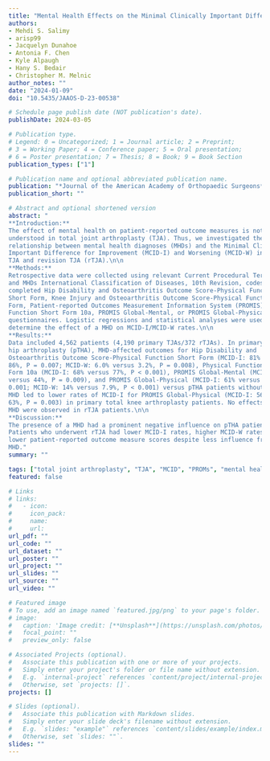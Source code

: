 ```yaml
---
title: "Mental Health Effects on the Minimal Clinically Important Difference in Total Joint Arthroplasty"
authors: 
- Mehdi S. Salimy
- arisp99
- Jacquelyn Dunahoe
- Antonia F. Chen
- Kyle Alpaugh
- Hany S. Bedair
- Christopher M. Melnic
author_notes: ""
date: "2024-01-09"
doi: "10.5435/JAAOS-D-23-00538"

# Schedule page publish date (NOT publication's date).
publishDate: 2024-03-05

# Publication type.
# Legend: 0 = Uncategorized; 1 = Journal article; 2 = Preprint;
# 3 = Working Paper; 4 = Conference paper; 5 = Oral presentation; 
# 6 = Poster presentation; 7 = Thesis; 8 = Book; 9 = Book Section
publication_types: ["1"]

# Publication name and optional abbreviated publication name.
publication: "*Journal of the American Academy of Orthopaedic Surgeons*"
publication_short: ""

# Abstract and optional shortened version
abstract: "
**Introduction:**
The effect of mental health on patient-reported outcome measures is not fully
understood in total joint arthroplasty (TJA). Thus, we investigated the
relationship between mental health diagnoses (MHDs) and the Minimal Clinically
Important Difference for Improvement (MCID-I) and Worsening (MCID-W) in primary
TJA and revision TJA (rTJA).\n\n
**Methods:**
Retrospective data were collected using relevant Current Procedural Terminology
and MHDs International Classification of Diseases, 10th Revision, codes with
completed Hip Disability and Osteoarthritis Outcome Score-Physical Function
Short Form, Knee Injury and Osteoarthritis Outcome Score-Physical Function Short
Form, Patient-reported Outcomes Measurement Information System (PROMIS)-Physical
Function Short Form 10a, PROMIS Global-Mental, or PROMIS Global-Physical
questionnaires. Logistic regressions and statistical analyses were used to
determine the effect of a MHD on MCID-I/MCID-W rates.\n\n
**Results:**
Data included 4,562 patients (4,190 primary TJAs/372 rTJAs). In primary total
hip arthroplasty (pTHA), MHD-affected outcomes for Hip Disability and
Osteoarthritis Outcome Score-Physical Function Short Form (MCID-I: 81% versus
86%, P = 0.007; MCID-W: 6.0% versus 3.2%, P = 0.008), Physical Function Short
Form 10a (MCID-I: 68% versus 77%, P < 0.001), PROMIS Global-Mental (MCID-I: 38%
versus 44%, P = 0.009), and PROMIS Global-Physical (MCID-I: 61% versus 73%, P <
0.001; MCID-W: 14% versus 7.9%, P < 0.001) versus pTHA patients without MHD. A
MHD led to lower rates of MCID-I for PROMIS Global-Physical (MCID-I: 56% versus
63%, P = 0.003) in primary total knee arthroplasty patients. No effects from a
MHD were observed in rTJA patients.\n\n
**Discussion:**
The presence of a MHD had a prominent negative influence on pTHA patients.
Patients who underwent rTJA had lower MCID-I rates, higher MCID-W rates, and
lower patient-reported outcome measure scores despite less influence from a
MHD."
summary: ""

tags: ["total joint arthroplasty", "TJA", "MCID", "PROMs", "mental health"]
featured: false

# Links
# links:
#   - icon:
#     icon_pack: 
#     name:
#     url: 
url_pdf: ""
url_code: ""
url_dataset: ""
url_poster: ""
url_project: ""
url_slides: ""
url_source: ""
url_video: ""

# Featured image
# To use, add an image named `featured.jpg/png` to your page's folder. 
# image:
#   caption: 'Image credit: [**Unsplash**](https://unsplash.com/photos/jdD8gXaTZsc)'
#   focal_point: ""
#   preview_only: false

# Associated Projects (optional).
#   Associate this publication with one or more of your projects.
#   Simply enter your project's folder or file name without extension.
#   E.g. `internal-project` references `content/project/internal-project/index.md`.
#   Otherwise, set `projects: []`.
projects: []

# Slides (optional).
#   Associate this publication with Markdown slides.
#   Simply enter your slide deck's filename without extension.
#   E.g. `slides: "example"` references `content/slides/example/index.md`.
#   Otherwise, set `slides: ""`.
slides: ""
---
```

